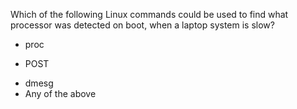 Which of the following Linux commands could be used to find what processor was detected on boot, when a laptop system is slow?
* proc
+ POST
* dmesg
* Any of the above
